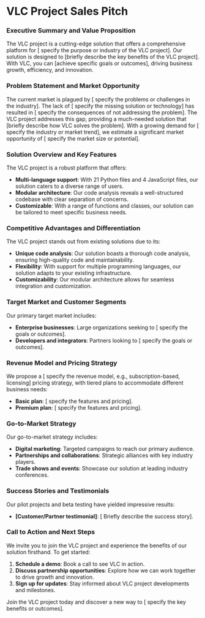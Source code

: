**VLC Project Sales Pitch**
==========================

### **Executive Summary and Value Proposition**
The VLC project is a cutting-edge solution that offers a comprehensive platform for [ specify the purpose or industry of the VLC project]. Our solution is designed to [briefly describe the key benefits of the VLC project]. With VLC, you can [achieve specific goals or outcomes], driving business growth, efficiency, and innovation.

### **Problem Statement and Market Opportunity**
The current market is plagued by [ specify the problems or challenges in the industry]. The lack of [ specify the missing solution or technology] has resulted in [ specify the consequences of not addressing the problem]. The VLC project addresses this gap, providing a much-needed solution that [briefly describe how VLC solves the problem]. With a growing demand for [ specify the industry or market trend], we estimate a significant market opportunity of [ specify the market size or potential].

### **Solution Overview and Key Features**
The VLC project is a robust platform that offers:

* **Multi-language support**: With 21 Python files and 4 JavaScript files, our solution caters to a diverse range of users.
* **Modular architecture**: Our code analysis reveals a well-structured codebase with clear separation of concerns.
* **Customizable**: With a range of functions and classes, our solution can be tailored to meet specific business needs.

### **Competitive Advantages and Differentiation**
The VLC project stands out from existing solutions due to its:

* **Unique code analysis**: Our solution boasts a thorough code analysis, ensuring high-quality code and maintainability.
* **Flexibility**: With support for multiple programming languages, our solution adapts to your existing infrastructure.
* **Customizability**: Our modular architecture allows for seamless integration and customization.

### **Target Market and Customer Segments**
Our primary target market includes:

* **Enterprise businesses**: Large organizations seeking to [ specify the goals or outcomes].
* **Developers and integrators**: Partners looking to [ specify the goals or outcomes].

### **Revenue Model and Pricing Strategy**
We propose a [ specify the revenue model, e.g., subscription-based, licensing] pricing strategy, with tiered plans to accommodate different business needs:

* **Basic plan**: [ specify the features and pricing].
* **Premium plan**: [ specify the features and pricing].

### **Go-to-Market Strategy**
Our go-to-market strategy includes:

* **Digital marketing**: Targeted campaigns to reach our primary audience.
* **Partnerships and collaborations**: Strategic alliances with key industry players.
* **Trade shows and events**: Showcase our solution at leading industry conferences.

### **Success Stories and Testimonials**
Our pilot projects and beta testing have yielded impressive results:

* **[Customer/Partner testimonial]**: [ Briefly describe the success story].

### **Call to Action and Next Steps**
We invite you to join the VLC project and experience the benefits of our solution firsthand. To get started:

1. **Schedule a demo**: Book a call to see VLC in action.
2. **Discuss partnership opportunities**: Explore how we can work together to drive growth and innovation.
3. **Sign up for updates**: Stay informed about VLC project developments and milestones.

Join the VLC project today and discover a new way to [ specify the key benefits or outcomes].